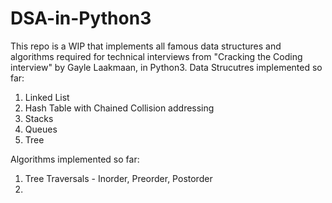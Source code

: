# DSA-in-Python3
This repo is a WIP that implements all famous data structures and algorithms required for technical interviews from "Cracking the Coding interview" by Gayle Laakmaan, in Python3.
Data Strucutres implemented so far:
1. Linked List
2. Hash Table with Chained Collision addressing
3. Stacks
4. Queues
5. Tree


Algorithms implemented so far:
1. Tree Traversals - Inorder, Preorder, Postorder
2. 

